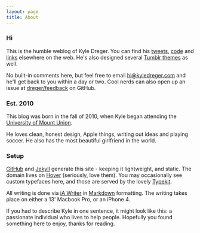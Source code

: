 ```yaml
---
layout: page
title: About
---
```


### Hi

This is the humble weblog of Kyle Dreger. You can find his [tweets](http://twitter.com/dreger), [code](http://github.com/dreger) and [links](http://pinboard.in/u:kyledreger) elsewhere on the web. He's also designed several [Tumblr themes](http://tumblr.com/themes/by/kyledreger) as well. 

No built-in comments here, but feel free to email <hi@kyledreger.com> and he'll get back to you within a day or two. Cool nerds can also open up an issue at [dreger/feedback](https://github.com/dreger/feedback/issues/new) on GitHub.

### Est. 2010

This blog was born in the fall of 2010, when Kyle began attending the [University of Mount Union](http://mountunion.edu). 

He loves clean, honest design, Apple things, writing out ideas and playing soccer. He also has the most beautiful girlfriend in the world. 

### Setup

[GitHub](http://github.com) and [Jekyll](https://github.com/mojombo/jekyll/) generate this site - keeping it lightweight, and static. The domain lives on [Hover](http://hover.com) (seriously, love them). You may occasionally see custom typefaces here, and those are served by the lovely [Typekit](http://typekit.com). 

All writing is done via [iA Writer](http://www.iawriter.com/) in [Markdown](http://daringfireball.net/projects/markdown) formatting. The writing takes place on either a 13' Macbook Pro, or an iPhone 4.

If you had to describe Kyle in one sentence, it might look like this: a passionate individual who lives to help people. Hopefully you found something here to enjoy, thanks for reading. 